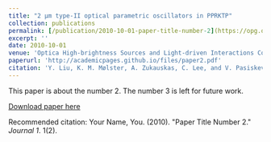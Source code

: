 ```yaml
---
title: "2 μm type-II optical parametric oscillators in PPRKTP"
collection: publications
permalink: [/publication/2010-10-01-paper-title-number-2](https://opg.optica.org/abstract.cfm?URI=MICS-2022-MW3C.4)
excerpt: ''
date: 2010-10-01
venue: 'Optica High-brightness Sources and Light-driven Interactions Congress 2022'
paperurl: 'http://academicpages.github.io/files/paper2.pdf'
citation: 'Y. Liu, K. M. Mølster, A. Zukauskas, C. Lee, and V. Pasiskevicius, "2 μm type-II optical parametric oscillators in PPRKTP," in Optica High-brightness Sources and Light-driven Interactions Congress 2022, Technical Digest Series (Optica Publishing Group, 2022), paper MW3C.4.'
---
```

This paper is about the number 2. The number 3 is left for future work.

[Download paper here](http://academicpages.github.io/files/paper2.pdf)

Recommended citation: Your Name, You. (2010). "Paper Title Number 2." <i>Journal 1</i>. 1(2).
